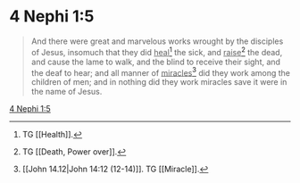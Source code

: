 # 4 Nephi 1:5

> And there were great and marvelous works wrought by the disciples of Jesus, insomuch that they did <u>heal</u>[^a] the sick, and <u>raise</u>[^b] the dead, and cause the lame to walk, and the blind to receive their sight, and the deaf to hear; and all manner of <u>miracles</u>[^c] did they work among the children of men; and in nothing did they work miracles save it were in the name of Jesus.

[4 Nephi 1:5](https://www.churchofjesuschrist.org/study/scriptures/bofm/4-ne/1?lang=eng&id=p5#p5)


[^a]: TG [[Health]].
[^b]: TG [[Death, Power over]].
[^c]: [[John 14.12|John 14:12 (12-14)]]. TG [[Miracle]].
